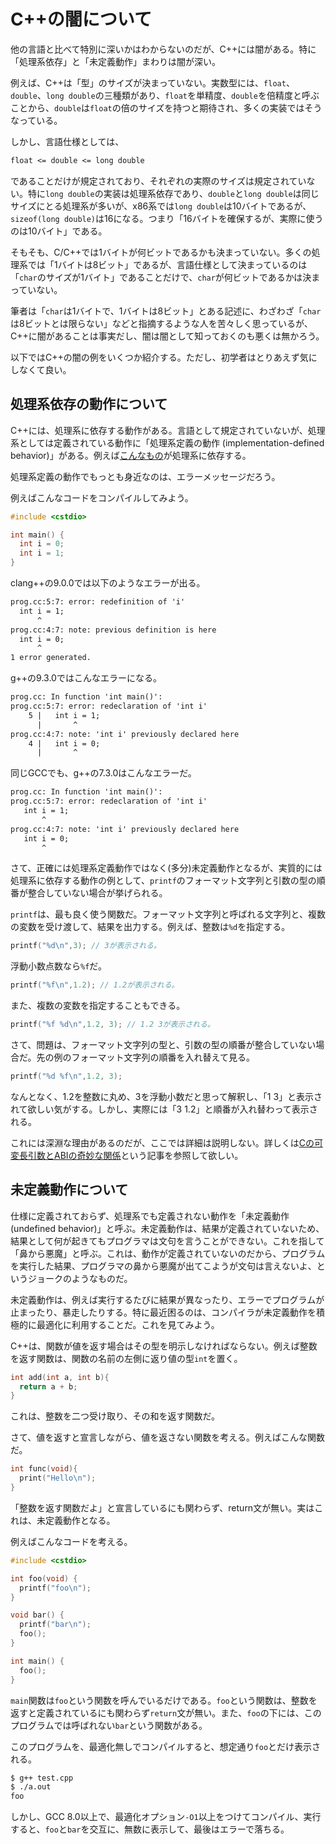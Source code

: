 # C++の闇について

他の言語と比べて特別に深いかはわからないのだが、C++には闇がある。特に「処理系依存」と「未定義動作」まわりは闇が深い。

例えば、C++は「型」のサイズが決まっていない。実数型には、`float`、`double`、`long double`の三種類があり、`float`を単精度、`double`を倍精度と呼ぶことから、`double`は`float`の倍のサイズを持つと期待され、多くの実装ではそうなっている。

しかし、言語仕様としては、

```txt
float <= double <= long double
```

であることだけが規定されており、それぞれの実際のサイズは規定されていない。特に`long double`の実装は処理系依存であり、`double`と`long double`は同じサイズにとる処理系が多いが、x86系では`long double`は10バイトであるが、`sizeof(long double)`は16になる。つまり「16バイトを確保するが、実際に使うのは10バイト」である。

そもそも、C/C++では1バイトが何ビットであるかも決まっていない。多くの処理系では「1バイトは8ビット」であるが、言語仕様として決まっているのは「`char`のサイズが1バイト」であることだけで、`char`が何ビットであるかは決まっていない。

筆者は「`char`は1バイトで、1バイトは8ビット」とある記述に、わざわざ「`char`は8ビットとは限らない」などと指摘するような人を苦々しく思っているが、C++に闇があることは事実だし、闇は闇として知っておくのも悪くは無かろう。

以下ではC++の闇の例をいくつか紹介する。ただし、初学者はとりあえず気にしなくて良い。

## 処理系依存の動作について

C++には、処理系に依存する動作がある。言語として規定されていないが、処理系としては定義されている動作に「処理系定義の動作 (implementation-defined behavior)」がある。例えば[こんなもの](http://www.c-lang.org/detail/implementation_defined_behavior.html)が処理系に依存する。

処理系定義の動作でもっとも身近なのは、エラーメッセージだろう。

例えばこんなコードをコンパイルしてみよう。

```cpp
#include <cstdio>

int main() {
  int i = 0;
  int i = 1;
}
```

clang++の9.0.0では以下のようなエラーが出る。

```txt
prog.cc:5:7: error: redefinition of 'i'
  int i = 1;
      ^
prog.cc:4:7: note: previous definition is here
  int i = 0;
      ^
1 error generated.
```

g++の9.3.0ではこんなエラーになる。

```txt
prog.cc: In function 'int main()':
prog.cc:5:7: error: redeclaration of 'int i'
    5 |   int i = 1;
      |       ^
prog.cc:4:7: note: 'int i' previously declared here
    4 |   int i = 0;
      |       ^
```

同じGCCでも、g++の7.3.0はこんなエラーだ。

```txt
prog.cc: In function 'int main()':
prog.cc:5:7: error: redeclaration of 'int i'
   int i = 1;
       ^
prog.cc:4:7: note: 'int i' previously declared here
   int i = 0;
       ^
```

さて、正確には処理系定義動作ではなく(多分)未定義動作となるが、実質的には処理系に依存する動作の例として、`printf`のフォーマット文字列と引数の型の順番が整合していない場合が挙げられる。

`printf`は、最も良く使う関数だ。フォーマット文字列と呼ばれる文字列と、複数の変数を受け渡して、結果を出力する。例えば、整数は`%d`を指定する。

```cpp
printf("%d\n",3); // 3が表示される。
```

浮動小数点数なら`%f`だ。

```cpp
printf("%f\n",1.2); // 1.2が表示される。
```

また、複数の変数を指定することもできる。

```cpp
printf("%f %d\n",1.2, 3); // 1.2 3が表示される。
```

さて、問題は、フォーマット文字列の型と、引数の型の順番が整合していない場合だ。先の例のフォーマット文字列の順番を入れ替えて見る。

```cpp
printf("%d %f\n",1.2, 3); 
```

なんとなく、1.2を整数に丸め、3を浮動小数だと思って解釈し、「1 3」と表示されて欲しい気がする。しかし、実際には「3 1.2」と順番が入れ替わって表示される。

これには深淵な理由があるのだが、ここでは詳細は説明しない。詳しくは[Cの可変長引数とABIの奇妙な関係](https://qiita.com/qnighy/items/be04cfe57f8874121e76)という記事を参照して欲しい。


## 未定義動作について

仕様に定義されておらず、処理系でも定義されない動作を「未定義動作 (undefined behavior)」と呼ぶ。未定義動作は、結果が定義されていないため、結果として何が起きてもプログラマは文句を言うことができない。これを指して「鼻から悪魔」と呼ぶ。これは、動作が定義されていないのだから、プログラムを実行した結果、プログラマの鼻から悪魔が出てこようが文句は言えないよ、というジョークのようなものだ。

未定義動作は、例えば実行するたびに結果が異なったり、エラーでプログラムが止まったり、暴走したりする。特に最近困るのは、コンパイラが未定義動作を積極的に最適化に利用することだ。これを見てみよう。

C++は、関数が値を返す場合はその型を明示しなければならない。例えば整数を返す関数は、関数の名前の左側に返り値の型`int`を置く。

```cpp
int add(int a, int b){
  return a + b;
}
```

これは、整数を二つ受け取り、その和を返す関数だ。

さて、値を返すと宣言しながら、値を返さない関数を考える。例えばこんな関数だ。

```cpp
int func(void){
  print("Hello\n");
}
```

「整数を返す関数だよ」と宣言しているにも関わらず、return文が無い。実はこれは、未定義動作となる。

例えばこんなコードを考える。

```cpp
#include <cstdio>

int foo(void) {
  printf("foo\n");
}

void bar() {
  printf("bar\n");
  foo();
}

int main() {
  foo();
}
```

`main`関数は`foo`という関数を呼んでいるだけである。`foo`という関数は、整数を返すと定義されているにも関わらず`return`文が無い。また、`foo`の下には、このプログラムでは呼ばれない`bar`という関数がある。

このプログラムを、最適化無しでコンパイルすると、想定通り`foo`とだけ表示される。

```sh
$ g++ test.cpp
$ ./a.out
foo
```

しかし、GCC 8.0以上で、最適化オプション`-O1`以上をつけてコンパイル、実行すると、`foo`と`bar`を交互に、無数に表示して、最後はエラーで落ちる。

```sh
```